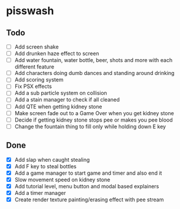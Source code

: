 # pisswash

## Todo

- [ ] Add screen shake
- [ ] Add drunken haze effect to screen
- [ ] Add water fountain, water bottle, beer, shots and more with each different feature
- [ ] Add characters doing dumb dances and standing around drinking
- [ ] Add scoring system
- [ ] Fix PSX effects
- [ ] Add a sub particle system on collision
- [ ] Add a stain manager to check if all cleaned
- [ ] Add QTE when getting kidney stone
- [ ] Make screen fade out to a Game Over when you get kidney stone
- [ ] Decide if getting kidney stone stops pee or makes you pee blood
- [ ] Change the fountain thing to fill only while holding down E key

## Done

- [x] Add slap when caught stealing
- [x] Add F key to steal bottles
- [x] Add a game manager to start game and timer and also end it
- [x] Slow movement speed on kidney stone
- [x] Add tutorial level, menu button and modal based explainers
- [x] Add a timer manager
- [x] Create render texture painting/erasing effect with pee stream
